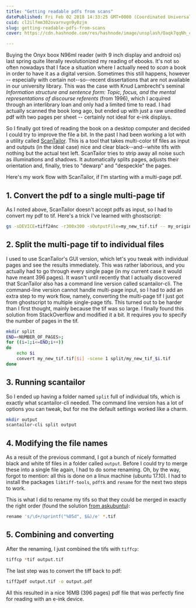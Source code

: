 ```yaml
---
title: "Getting readable pdfs from scans"
datePublished: Fri Feb 02 2018 14:33:25 GMT+0000 (Coordinated Universal Time)
cuid: cl2ilfmm302ovarnvgn9y0zjm
slug: getting-readable-pdfs-from-scans
cover: https://cdn.hashnode.com/res/hashnode/image/unsplash/Oaqk7qqNh_c/upload/v1651235231752/JIM1r4dyU.jpeg

---
```



Buying the Onyx boox N96ml reader (with 9 inch display and android os)
last spring quite literally revolutionized my reading of
ebooks. It's not so often nowadays that I face a situation
where I actually need to _scan_ a book in order to have it
as a digital version. Sometimes this still happens,
however -- especially with certain not--so--recent dissertations that are not available
in our university library. This was the case with
Knud Lambrecht's seminal _Information structure and sentence form: Topic, focus, and the mental representations of discourse referents_
(from 1996), which I acquired through an interlibrary loan and
only had a limited time to read. I had actually
scanned the book long ago, but ended up with just a raw
unedited pdf with two pages per sheet -- certainly
not ideal for e-ink displays.

So I finally got tired of reading the book on
a desktop computer and decided I could try
to improve the file a bit. In the past I
had been working a lot with a utility called [ScanTailor](http://scantailor.org/).
This is a tool that takes multi-color tif files as input and
outputs (in the ideal case) nice and clear black--and--white
tifs with nothing but the actual text left. ScanTailor tries to strip
away all noise such as illuminations and shadows. It automatically splits
pages, adjusts their orientation and, finally, tries to
"dewarp" and "despeckle" the
pages.

Here's my work flow with ScanTailor, if I'm starting with a multi-page pdf.

## 1. Convert the pdf to a single multi-page tif

As I noted above, ScanTailor doesn't accept pdfs as input, so I had to convert
my pdf to tif. Here's a trick I've learned with ghostscript:

```bash
gs -sDEVICE=tiff24nc -r300x300 -sOutputFile=my_new_tif.tif -- my_original_pdf.pdf`
```

## 2. Split the multi-page tif to individual files

I used to use ScanTailor's GUI version, which let's you tweak with individual pages
and see the results immediately. This was rather laborious, and you actually had to
go through every single page (in my current case it would have meant 396 pages).
It wasn't until recently that I actually discovered that ScanTailor
also has a command line version called scantailor-cli. The command-line version
cannot handle multi-page input, so I had to add an extra step to my work flow,
namely, converting the multi-page tif I just got from ghostscript to
multiple single-page tifs. This turned out to be harder than I first thought,
mainly because the tif was so large. I finally found this solution from StackOverflow
and modified it a bit.
It requires you to specify the number of pages in the tif.

```bash
mkdir split
END=<NUMBER_OF_PAGES>;
for ((i=1;i<=END;i++))
do
    echo $i
    convert my_new_tif.tif[$i] -scene 1 split/my_new_tif_$i.tif
done
```

## 3. Running scantailor

So I ended up having a folder named `split` full of individual tifs, which
is exactly what scantailor-cli needed. The command line version has a lot of
options you can tweak, but for me the default settings worked like a charm.

```bash
mkdir output
scantailor-cli split output
```

## 4. Modifying the file names

As a result of the previous command, I got a bunch of nicely formatted black
and white tif files in a folder called `output`. Before I could try to merge
these into a single file again, I had to do some renaming. Oh, by the way,
forgot to mention: all this is done on a linux machine (ubuntu 17.10).
I had to install the packages `libtiff-tools`, `pdftk` and `rename` for the next two
steps to work.

This is what I did to rename my tifs so that they could be merged in exactly
the right order (found the solution [from askubuntu](https://askubuntu.com/questions/473236/renaming-hundreds-of-files-at-once-for-proper-sorting)):

```bash
rename 's/\d+/sprintf("%05d", $&)/e' *.tif
```

## 5. Combining and converting

After the renaming, I just combined the tifs with `tiffcp`:

```bash
tiffcp *tif output.tif
```

The last step was to convert the tiff back to pdf:

```bash
tiff2pdf output.tif -o output.pdf
```

All this resulted in a nice 16MB (396 pages) pdf file that
was perfectly fine for reading with an e-ink device.
